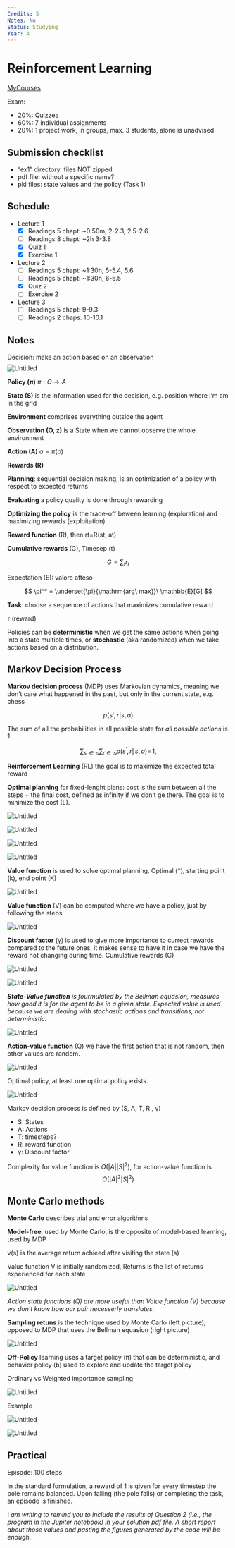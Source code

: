 ```yaml
---
Credits: 5
Notes: No
Status: Studying
Year: 4
---
```

# Reinforcement Learning
[MyCourses](https://mycourses.aalto.fi/course/view.php?id=37149&section=1)

Exam:
- 20%: Quizzes
- 60%: 7 individual assignments
- 20%: 1 project work, in groups, max. 3 students, alone is unadvised

## Submission checklist
- “ex1” directory: files NOT zipped
- pdf file: without a specific name?
- pkl files: state values and the policy (Task 1)

## Schedule

- Lecture 1
    - [x] Readings 5 chapt: ~0:50m, 2-2.3, 2.5-2.6
    - [ ] Readings 8 chapt: ~2h 3-3.8
    - [x] Quiz 1
    - [x] Exercise 1
- Lecture 2
    - [ ] Readings 5 chapt: ~1:30h, 5-5.4, 5.6
    - [ ] Readings 5 chapt: ~1:30h, 6-6.5
    - [x] Quiz 2
    - [ ] Exercise 2
- Lecture 3
    - [ ] Readings 5 chapt: 9-9.3
    - [ ] Readings 2 chaps: 10-10.1

## Notes
Decision: make an action based on an observation
$$
$$
![Untitled](Reinforcement%20Learning/Untitled.png)

**Policy (π)** $\pi:O \rightarrow A$

**State (S)** is the information used for the decision, e.g. position where I’m am in the grid

**Environment** comprises everything outside the agent

**Observation (O, z)** is a State when we cannot observe the whole environment

**Action (A)** $a=\pi(o)$

**Rewards (R)**

**Planning**: sequential decision making, is an optimization of a policy with respect to expected returns

**Evaluating** a policy quality is done through rewarding

**Optimizing the policy** is the trade-off beween learning (exploration) and maximizing rewards (exploitation)

**Reward function** (R), then rt=R(st, at)

**Cumulative rewards** (G), Timesep (t)

$$
G = \sum_{t}r_{t}
$$

Expectation (E): valore atteso

$$
\pi^* = \underset{\pi}{\mathrm{arg\ max}}\ \mathbb{E}[G]
$$

**Task**: choose a sequence of actions that maximizes cumulative reward

**r** (reward)

Policies can be **deterministic** when we get the same actions when going into a state multiple times, or **stochastic** (aka randomized) when we take actions based on a distribution.

## Markov Decision Process

**Markov decision process** (MDP) uses Markovian dynamics, meaning we don’t care what happened in the past, but only in the current state, e.g. chess

$$
p(s',r|s, a)
$$

The sum of all the probabilities in all possible state for *all possible actions* is 1

$$
\sum_{s^{\prime}\in{\mathcal G}}\sum_{r\in\mathcal G}p(s^{\prime},r|\,s,\,a)=\,1,
$$

**Reinforcement Learning** (RL) the goal is to maximize the expected total reward

**Optimal planning** for fixed-lenght plans: cost is the sum between all the steps + the final cost, defined as infinity if we don’t ge there. The goal is to minimize the cost (L).

![Untitled](Reinforcement%20Learning/Untitled%204.png)

![Untitled](Reinforcement%20Learning/Untitled%205.png)

![Untitled](Reinforcement%20Learning/Untitled%206.png)

![Untitled](Reinforcement%20Learning/Untitled%207.png)

**Value function** is used to solve optimal planning.
Optimal (*), starting point (k), end point (K)

![Untitled](Reinforcement%20Learning/Untitled%208.png)

**Value function** (V) can be computed where we have a policy, just by following the steps

![Untitled](Reinforcement%20Learning/Untitled%209.png)

**Discount factor** (γ) is used to give more importance to currect rewards compared to the future ones, it makes sense to have it in case we have the reward not changing during time.
Cumulative rewards (G)

![Untitled](Reinforcement%20Learning/Untitled%2010.png)

![Untitled](Reinforcement%20Learning/Untitled%2011.png)

***State-Value function** is fourmulated by the Bellman equasion, measures how good it is for the agent to be in a given state. Expected value is used because we are dealing with stochastic actions and transitions, not deterministic.*

![Untitled](Reinforcement%20Learning/Untitled%2012.png)

**Action-value function** (Q) we have the first action that is not random, then other values are random.

![Untitled](Reinforcement%20Learning/Untitled%2013.png)

Optimal policy, at least one optimal policy exists.

![Untitled](Reinforcement%20Learning/Untitled%2014.png)

Markov decision process is defined by (S, A, T, R , γ)

- S: States
- A: Actions
- T: timesteps?
- R: reward function
- γ: Discount factor

Complexity for value function is $O(|A||S|^2)$, for action-value function is $$O(|A|^2|S|^2)$$

## Monte Carlo methods

**Monte Carlo** describes trial and error algorithms

**Model-free**, used by Monte Carlo, is the opposite of model-based learning, used by MDP

v(s) is the average return achieed after visiting the state (s)

Value function V is initially randomized, Returns is the list of returns experienced for each state

![Untitled](Reinforcement%20Learning/Untitled%2015.png)

*Action state functions (Q) are more useful than Value function (V) because we don’t know how our pair necesserly translates.*

**Sampling retuns** is the technique used by Monte Carlo (left picture), opposed to MDP that uses the Bellman equasion (right picture)

![Untitled](Reinforcement%20Learning/Untitled%2016.png)

**Off-Policy** learning uses a target policy (π) that can be deterministic, and behavior policy (b) used to explore and update the target policy

Ordinary vs Weighted importance sampling

![Untitled](Reinforcement%20Learning/Untitled%2017.png)

Example

![Untitled](Reinforcement%20Learning/Untitled%2018.png)

![Untitled](Reinforcement%20Learning/Untitled%2019.png)

## Practical

Episode: 100 steps

In the standard formulation, a reward of 1 is given for every timestep the pole remains balanced. Upon failing (the pole falls) or completing the task, an episode is finished.

I *am writing to remind you to include the results of Question 2 (i.e., the program in the Jupiter notebook) in your solution pdf file. A short report about those values and pasting the figures generated by the code will be enough.*